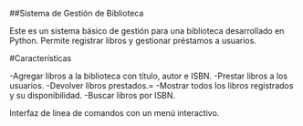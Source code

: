 ##Sistema de Gestión de Biblioteca

Este es un sistema básico de gestión para una biblioteca desarrollado en Python. Permite registrar libros y gestionar préstamos a usuarios.

#Características

-Agregar libros a la biblioteca con título, autor e ISBN.
-Prestar libros a los usuarios.
-Devolver libros prestados.=
-Mostrar todos los libros registrados y su disponibilidad.
-Buscar libros por ISBN.

Interfaz de línea de comandos con un menú interactivo.
